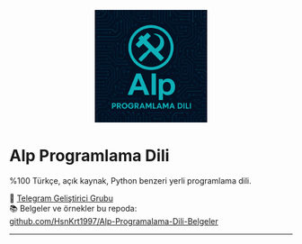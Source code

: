 <p align="center">
  <img src="logo.png" width="200" alt="Alp Programlama Dili Logosu">
</p>

# Alp Programlama Dili

%100 Türkçe, açık kaynak, Python benzeri yerli programlama dili.

📌 [Telegram Geliştirici Grubu](https://t.me/+6Upb_D3qQ09lMmFk)  
📚 Belgeler ve örnekler bu repoda:  
[github.com/HsnKrt1997/Alp-Programalama-Dili-Belgeler](https://github.com/HsnKrt1997/Alp-Programalama-Dili-Belgeler)

---
